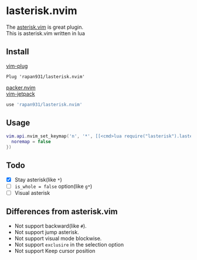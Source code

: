 # lasterisk.nvim
The [asterisk.vim](https://github.com/haya14busa/vim-asterisk) is great plugin.  
This is asterisk.vim written in lua

## Install

[vim-plug](https://github.com/junegunn/vim-plug)

```vim
Plug 'rapan931/lasterisk.nvim'
```

[packer.nvim](https://github.com/wbthomason/packer.nvim)  
[vim-jetpack](https://github.com/tani/vim-jetpack)

```lua
use 'rapan931/lasterisk.nvim'
```

## Usage

```lua
vim.api.nvim_set_keymap('n', '*', [[<cmd>lua require("lasterisk").lasterisk_do({})<CR>]], {
  noremap = false
})
```

## Todo

- [x] Stay asterisk(like `*`)
- [ ] `is_whole = false` option(like `g*`)
- [ ] Visual asterisk

## Differences from asterisk.vim

- Not support backward(like `#`).
- Not support jump asterisk.
- Not support visual mode blockwise.
- Not support `exclusire` in the selection option
- Not support Keep cursor position
